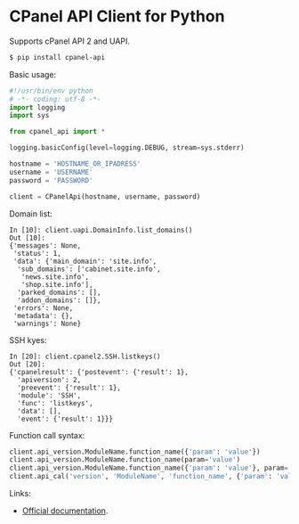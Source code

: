 # CPanel API Client for Python

Supports cPanel API 2 and UAPI.

```zsh
$ pip install cpanel-api
```

Basic usage:

```python
#!/usr/bin/env python
# -*- coding: utf-8 -*-
import logging
import sys

from cpanel_api import *

logging.basicConfig(level=logging.DEBUG, stream=sys.stderr)

hostname = 'HOSTNAME_OR_IPADRESS'
username = 'USERNAME'
password = 'PASSWORD'

client = CPanelApi(hostname, username, password)
```

Domain list:

```ipython
In [10]: client.uapi.DomainInfo.list_domains()
Out [10]:
{'messages': None,
 'status': 1,
 'data': {'main_domain': 'site.info',
  'sub_domains': ['cabinet.site.info',
   'news.site.info',
   'shop.site.info'],
  'parked_domains': [],
  'addon_domains': []},
 'errors': None,
 'metadata': {},
 'warnings': None}
```

SSH kyes:

```ipython
In [20]: client.cpanel2.SSH.listkeys()
Out [20]:
{'cpanelresult': {'postevent': {'result': 1},
  'apiversion': 2,
  'preevent': {'result': 1},
  'module': 'SSH',
  'func': 'listkeys',
  'data': [],
  'event': {'result': 1}}}
```

Function call syntax:

```python
client.api_version.ModuleName.function_name({'param': 'value'})
client.api_version.ModuleName.function_name(param='value')
client.api_version.ModuleName.function_name({'param': 'value'}, param='value')
client.api_cal('version', 'ModuleName', 'function_name', {'param': 'value'}, param='value')
```

Links:

- [Official documentation](https://documentation.cpanel.net/display/DD/Developer+Documentation+Home).

